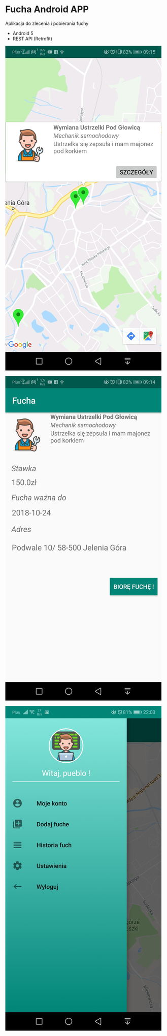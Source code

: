 # Fucha Android APP
Aplikacja do zlecenia i pobierania fuchy

* Android 5
* REST API (Retrofit)

![](/docs/jobOnMap.jpg)

![](/docs/jobDetails.jpg)

![](/docs/AppSidebar.jpg)
